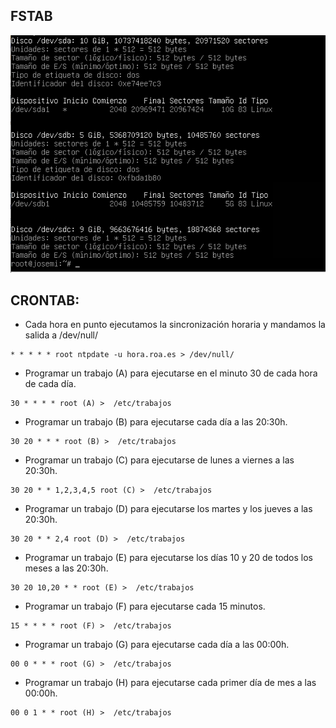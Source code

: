 ## FSTAB
![FSTAB](fstab.PNG)






## CRONTAB:

- Cada hora en punto ejecutamos la sincronización horaria y mandamos la salida a /dev/null/
~~~
* * * * * root ntpdate -u hora.roa.es > /dev/null/
~~~

- Programar un trabajo (A) para ejecutarse en el minuto 30 de cada hora de cada día.
~~~
30 * * * * root (A) >  /etc/trabajos
~~~

- Programar un trabajo (B) para ejecutarse cada día a las 20:30h.
~~~
30 20 * * * root (B) >  /etc/trabajos
~~~

- Programar un trabajo (C) para ejecutarse de lunes a viernes a las 20:30h.
~~~
30 20 * * 1,2,3,4,5 root (C) >  /etc/trabajos
~~~

- Programar un trabajo (D) para ejecutarse los martes y los jueves a las 20:30h.
~~~
30 20 * * 2,4 root (D) >  /etc/trabajos
~~~

- Programar un trabajo (E) para ejecutarse los días 10 y 20 de todos los meses a las 20:30h.
~~~
30 20 10,20 * * root (E) >  /etc/trabajos
~~~

- Programar un trabajo (F) para ejecutarse cada 15 minutos.
~~~
15 * * * * root (F) >  /etc/trabajos
~~~

- Programar un trabajo (G) para ejecutarse cada día a las 00:00h.
~~~
00 0 * * * root (G) >  /etc/trabajos
~~~

- Programar un trabajo (H) para ejecutarse cada primer día de mes a las 00:00h.
~~~
00 0 1 * * root (H) >  /etc/trabajos
~~~
